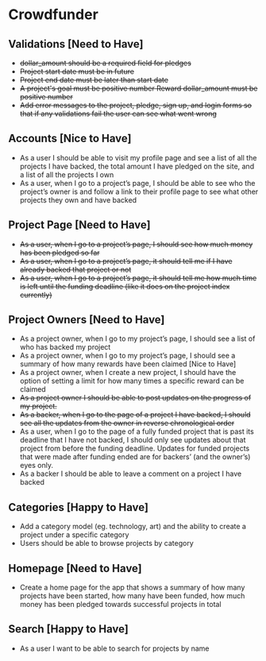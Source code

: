# Crowdfunder

## Validations [Need to Have]
* <del>dollar_amount should be a required field for pledges</del>
* <del>Project start date must be in future</del>
* <del>Project end date must be later than start date</del>
* <del>A project's goal must be positive number
Reward dollar_amount must be positive number</del>
* <del>Add error messages to the project, pledge, sign up, and login forms so that if any validations fail the user can see what went wrong</del>

## Accounts [Nice to Have]
* As a user I should be able to visit my profile page and see a list of all the projects I have backed, the total amount I have pledged on the site, and a list of all the projects I own
* As a user, when I go to a project’s page, I should be able to see who the project’s owner is and follow a link to their profile page to see what other projects they own and have backed

## Project Page [Need to Have]
* <del>As a user, when I go to a project’s page, I should see how much money has been pledged so far</del>
* <del>As a user, when I go to a project’s page, it should tell me if I have already backed that project or not</del>
* <del>As a user, when I go to a project’s page, it should tell me how much time is left until the funding deadline (like it does on the project index currently)</del>

## Project Owners [Need to Have]
* As a project owner, when I go to my project’s page, I should see a list of who has backed my project
* As a project owner, when I go to my project’s page, I should see a summary of how many rewards have been claimed [Nice to Have]
* As a project owner, when I create a new project, I should have the option of setting a limit for how many times a specific reward can be claimed
* <del>As a project owner I should be able to post updates on the progress of my project.</del>
* <del>As a backer, when I go to the page of a project I have backed, I should see all the updates from the owner in reverse chronological order</del>
* As a user, when I go to the page of a fully funded project that is past its deadline that I have not backed, I should only see updates about that project from before the funding deadline. Updates for funded projects that were made after funding ended are for backers’ (and the owner’s) eyes only.
* As a backer I should be able to leave a comment on a project I have backed

## Categories [Happy to Have]
* Add a category model (eg. technology, art) and the ability to create a project under a specific category
* Users should be able to browse projects by category

## Homepage  [Need to Have]
* Create a home page for the app that shows a summary of how many projects have been started, how many have been funded, how much money has been pledged towards successful projects in total

## Search [Happy to Have]
* As a user I want to be able to search for projects by name
